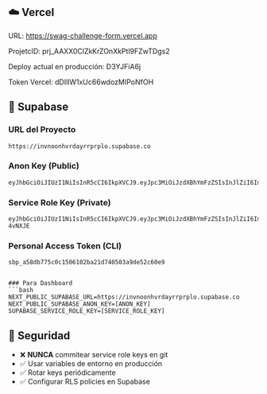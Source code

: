 ## ☁️ Vercel

URL: https://swag-challenge-form.vercel.app

ProjetcID: prj_AAXX0ClZkKrZOnXkPtl9FZwTDgs2

Deploy actual en producción:  D3YJFiA6j

Token Vercel: dDIllW1xUc66wdozMIPoNfOH


## 🔐 Supabase

### URL del Proyecto
```
https://invnoonhvrdayrrprplo.supabase.co
```

### Anon Key (Public)
```
eyJhbGciOiJIUzI1NiIsInR5cCI6IkpXVCJ9.eyJpc3MiOiJzdXBhYmFzZSIsInJlZiI6Imludm5vb25odnJkYXlycnBycGxvIiwicm9sZSI6ImFub24iLCJpYXQiOjE3NTUyOTcwOTgsImV4cCI6MjA3MDg3MzA5OH0.G2hDMUzILLJUd1e67nAFiuwzn7mo1D3sQa_FjcOqJJI
```

### Service Role Key (Private)
```
eyJhbGciOiJIUzI1NiIsInR5cCI6IkpXVCJ9.eyJpc3MiOiJzdXBhYmFzZSIsInJlZiI6Imludm5vb25odnJkYXlycnBycGxvIiwicm9sZSI6InNlcnZpY2Vfcm9sZSIsImlhdCI6MTc1NTI5NzA5OCwiZXhwIjoyMDcwODczMDk4fQ.9I8h4oVmRrNN88J7Xk_qIgkPb9_Vc4Np_Zl2-4vNXJE
```

### Personal Access Token (CLI)
```
sbp_a58db775c0c1506102ba21d740503a9de52c60e9


### Para Dashboard
```bash
NEXT_PUBLIC_SUPABASE_URL=https://invnoonhvrdayrrprplo.supabase.co
NEXT_PUBLIC_SUPABASE_ANON_KEY=[ANON_KEY]
SUPABASE_SERVICE_ROLE_KEY=[SERVICE_ROLE_KEY]
```

## 🚨 Seguridad

- ❌ **NUNCA** commitear service role keys en git
- ✅ Usar variables de entorno en producción
- ✅ Rotar keys periódicamente
- ✅ Configurar RLS policies en Supabase

